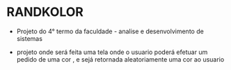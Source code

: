 # RANDKOLOR
- Projeto do 4° termo da faculdade - analise e desenvolvimento de sistemas 



- projeto onde será feita uma tela onde o usuario poderá efetuar um pedido de uma cor , e sejá retornada aleatoriamente uma cor ao usuario
